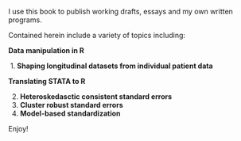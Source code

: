 I use this book to publish working drafts, essays and my own written programs.

Contained herein include a variety of topics including:

**Data manipulation in R**  

  1. **Shaping longitudinal datasets from individual patient data**  
  
**Translating STATA to R**  

  2. **Heteroskedasctic consistent standard errors**   
  3. **Cluster robust standard errors**  
  4. **Model-based standardization**  
  
Enjoy!
